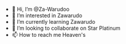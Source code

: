 - 👋 Hi, I’m @Za-Warudoo
- 👀 I’m interested in Zawarudo
- 🌱 I’m currently learning Zawarudo
- 💞️ I’m looking to collaborate on Star Platinum
- 📫 How to reach me Heaven's

<!---
Za-Warudoo/Za-Warudoo is a ✨ special ✨ repository because its `README.md` (this file) appears on your GitHub profile.
You can click the Preview link to take a look at your changes.
--->

